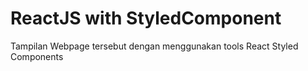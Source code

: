 
# ReactJS with StyledComponent

Tampilan Webpage tersebut dengan menggunakan tools React Styled Components

